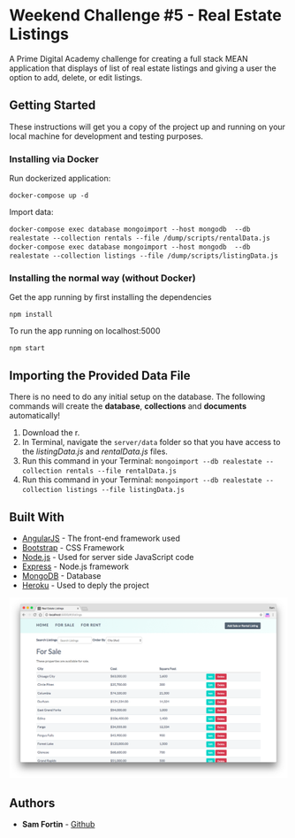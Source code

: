 # Weekend Challenge #5 - Real Estate Listings

A Prime Digital Academy challenge for creating a full stack MEAN application that displays of list of real estate listings and giving a user the option to add, delete, or edit listings. 

## Getting Started

These instructions will get you a copy of the project up and running on your local machine for development and testing purposes.


### Installing via Docker

Run dockerized application:

```
docker-compose up -d
```

Import data:

```
docker-compose exec database mongoimport --host mongodb  --db realestate --collection rentals --file /dump/scripts/rentalData.js
docker-compose exec database mongoimport --host mongodb  --db realestate --collection listings --file /dump/scripts/listingData.js
```


### Installing the normal way (without Docker)

Get the app running by first installing the dependencies

```
npm install
```

To run the app running on localhost:5000

```
npm start
```

## Importing the Provided Data File

There is no need to do any initial setup on the database. The following commands will create the **database**, **collections** and **documents** automatically! 

1. Download the r.
2. In Terminal, navigate the `server/data` folder so that you have access to the *listingData.js* and *rentalData.js* files.
3. Run this command in your Terminal: `mongoimport --db realestate --collection rentals --file rentalData.js`
4. Run this command in your Terminal: `mongoimport --db realestate --collection listings --file listingData.js`

## Built With

* [AngularJS](https://angularjs.org/) - The front-end framework used
* [Bootstrap](http://getbootstrap.com/) - CSS Framework
* [Node.js](https://nodejs.org/en/) - Used for server side JavaScript code
* [Express](https://expressjs.com/) - Node.js framework 
* [MongoDB](https://rometools.github.io/rome/) - Database
* [Heroku](https://rometools.github.io/rome/) - Used to deply the project

<img src="public/assets/real-estate-listings.png" width="800" />

## Authors

* **Sam Fortin** - [Github](https://github.com/sjfortin)
